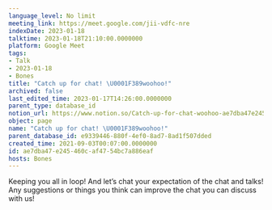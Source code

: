 ```yaml
---
language_level: No limit
meeting_link: https://meet.google.com/jii-vdfc-nre
indexDate: 2023-01-18
talktime: 2023-01-18T21:10:00.0000000
platform: Google Meet
tags:
- Talk
- 2023-01-18
- Bones
title: "Catch up for chat! \U0001F389woohoo!"
archived: false
last_edited_time: 2023-01-17T14:26:00.0000000
parent_type: database_id
notion_url: https://www.notion.so/Catch-up-for-chat-woohoo-ae7dba47e245460caf4754bc7a886eaf
object: page
name: "Catch up for chat! \U0001F389woohoo!"
parent_database_id: e9339446-880f-4ef0-8ad7-8ad1f507dded
created_time: 2021-09-03T00:07:00.0000000
id: ae7dba47-e245-460c-af47-54bc7a886eaf
hosts: Bones
---
```


Keeping you all in loop! And let’s chat your expectation of the chat and talks!
Any suggestions or things you think can improve the chat you can discuss with us!





